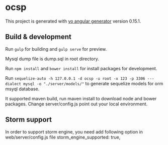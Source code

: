 # ocsp

This project is generated with [yo angular generator](https://github.com/yeoman/generator-angular)
version 0.15.1.

## Build & development

Run `gulp` for building and `gulp serve` for preview.

Mysql dump file is dump.sql in root directory.

Run `npm install` and `bower install` for install packages for development.

Run `sequelize-auto -h 127.0.0.1 -d ocsp -u root -x 123 -p 3306 ---dialect mysql -o "./server/models/"` to generate sequelize models for orm msyql database.

It supported maven build, run maven install to download node and bower packages. Change server/config.js point out your local environment.

## Storm support
In order to support storm engine, you need add following option in web/server/config.js file
storm_engine_supported: true,